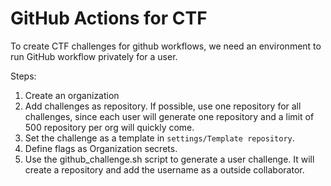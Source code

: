 # GitHub Actions for CTF

To create CTF challenges for github workflows, we need an environment to run GitHub workflow privately for a user.

Steps:

1. Create an organization
2. Add challenges as repository. If possible, use one repository for all challenges, since each user will generate one repository and a limit of 500 repository per org will quickly come.
3. Set the challenge as a template in `settings/Template repository`.
4. Define flags as Organization secrets.
5. Use the github_challenge.sh script to generate a user challenge. It will create a repository and add the username as a outside collaborator.
